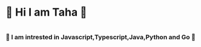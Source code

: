 <h1>👋 Hi I am Taha 👋<h1/>
  
 <h3> 💪 I am intrested in Javascript,Typescript,Java,Python and Go 💪 <h3/>

